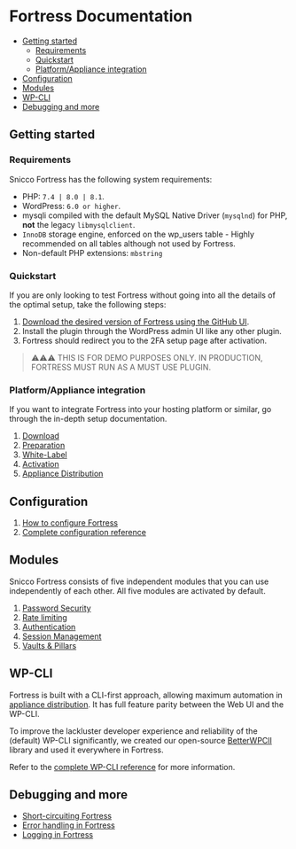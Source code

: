 # Fortress Documentation

<!-- TOC -->
  * [Getting started](#getting-started)
    * [Requirements](#requirements)
    * [Quickstart](#quickstart)
    * [Platform/Appliance integration](#platformappliance-integration)
  * [Configuration](#configuration)
  * [Modules](#modules)
  * [WP-CLI](#wp-cli)
  * [Debugging and more](#debugging-and-more)
<!-- TOC -->

## Getting started

### Requirements

Snicco Fortress has the following system requirements:

- PHP: `7.4 | 8.0 | 8.1`.
- WordPress: `6.0 or higher`.
- mysqli compiled with the default MySQL Native Driver (`mysqlnd`) for PHP, **not** the legacy `libmysqlclient`.
- `InnoDB` storage engine, enforced on the wp_users table - Highly recommended on all tables although not used by Fortress.
- Non-default PHP extensions: `mbstring`

### Quickstart

If you are only looking to test Fortress without going into all the details
of the optimal setup, take the following steps:

1. [Download the desired version of Fortress using the GitHub UI](getting-started/01_download.md#web-ui).
2. Install the plugin through the WordPress admin UI like any other plugin.
3. Fortress should redirect you to the 2FA setup page after activation.

> ⚠️⚠️⚠️ THIS IS FOR DEMO PURPOSES ONLY. IN PRODUCTION, FORTRESS MUST RUN AS A MUST USE PLUGIN.

### Platform/Appliance integration

If you want to integrate Fortress into your hosting platform or similar, go through the in-depth setup documentation.

1. [Download](getting-started/01_download.md)
2. [Preparation](getting-started/02_preparation.md)
3. [White-Label](getting-started/03_white_label.md)
4. [Activation](getting-started/04_activation.md)
5. [Appliance Distribution](getting-started/05_appliance_distribution.md)


## Configuration

1. [How to configure Fortress](configuration/01_how_to_configure_fortress.md)
2. [Complete configuration reference](configuration/02_configuration_reference.md)

## Modules

Snicco Fortress consists of five independent modules that you can use independently of each other.
All five modules are activated by default.

1. [Password Security](modules/password/readme.md)
2. [Rate limiting](modules/ratelimit/readme.md)
3. [Authentication](modules/auth/readme.md)
4. [Session Management](modules/session/readme.md)
5. [Vaults & Pillars](modules/vaults_and_pillars/readme.md)

## WP-CLI

Fortress is built with a CLI-first approach, allowing maximum automation in [appliance distribution](getting-started/05_appliance_distribution.md). It has full feature parity between the Web UI and the WP-CLI.

To improve the lackluster developer experience and reliability of the (default) WP-CLI significantly, we created our open-source [BetterWPClI](https://github.com/snicco/better-wp-cli) library and used it everywhere in Fortress.

Refer to the [complete WP-CLI reference](wp-cli/readme.md) for more information.

## Debugging and more

- [Short-circuiting Fortress](debugging-and-more/short-circuiting-fortress.md)
- [Error handling in Fortress](debugging-and-more/error-handling.md)
- [Logging in Fortress](debugging-and-more/logging.md)